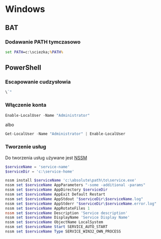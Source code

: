# Windows

## BAT

### Dodawanie PATH tymczasowo

```cmd
set PATH=c:\sciezka;%PATH%
```

## PowerShell

### Escapowanie cudzysłowia

```powershell
\`"
```

### Włączenie konta

```powershell
Enable-LocalUser -Name "Administrator"
```

albo

```powershell
Get-LocalUser -Name "Administrator" | Enable-LocalUser
```

### Tworzenie usług

Do tworzenia usług używane jest [NSSM](https://nssm.cc/usage)

```powershell
$serviceName = 'service-name'
$serviceDir = 'c:\service-home'

nssm install $serviceName 'c:\absolute\path\to\service.exe'
nssm set $serviceName AppParameters "-some -additional -params"
nssm set $serviceName AppDirectory $serviceDir
nssm set $serviceName AppExit Default Restart
nssm set $serviceName AppStdout "$serviceDir\$serviceName.log"
nssm set $serviceName AppStderr "$serviceDir\$serviceName.error.log"
nssm set $serviceName AppRotateFiles 1
nssm set $serviceName Description 'Service description'
nssm set $serviceName DisplayName 'Service Display Name'
nssm set $serviceName ObjectName LocalSystem
nssm set $serviceName Start SERVICE_AUTO_START
nssm set $serviceName Type SERVICE_WIN32_OWN_PROCESS
```
